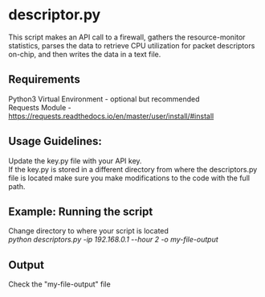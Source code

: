 # descriptor.py
This script makes an API call to a firewall, gathers the resource-monitor statistics, parses the data to retrieve CPU utilization for packet descriptors on-chip, and then writes the data in a text file.

## Requirements
Python3
Virtual Environment - optional but recommended    
Requests Module - https://requests.readthedocs.io/en/master/user/install/#install  

## Usage Guidelines:
Update the key.py file with your API key.  
If the key.py is stored in a different directory from where the descriptors.py file is located make sure you make modifications to the code with the full path.

## Example: Running the script
Change directory to where your script is located  
*python descriptors.py -ip 192.168.0.1 --hour 2 -o my-file-output*    

## Output
Check the "my-file-output" file

